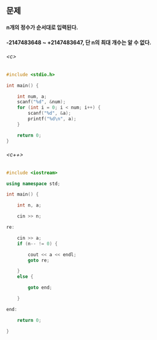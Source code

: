 
## 문제
#### n개의 정수가 순서대로 입력된다.
#### -2147483648 ~ +2147483647, 단 n의 최대 개수는 알 수 없다.

###### \<c\>
```c
#include <stdio.h>

int main() {

	int num, a;
	scanf("%d", &num);
	for (int i = 0; i < num; i++) {
		scanf("%d", &a);
		printf("%d\n", a);
	}

	return 0;
}
```

###### \<c++\>
```c++
#include <iostream>

using namespace std;

int main() {

	int n, a;

	cin >> n;

re:

	cin >> a;
	if (n-- != 0) {

		cout << a << endl;
		goto re;

	}
	else {

		goto end;

	}

end:

	return 0;

}
```
